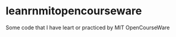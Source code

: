 leanrnmitopencourseware
=======================

Some code that I have leart or practiced by MIT OpenCourseWare
